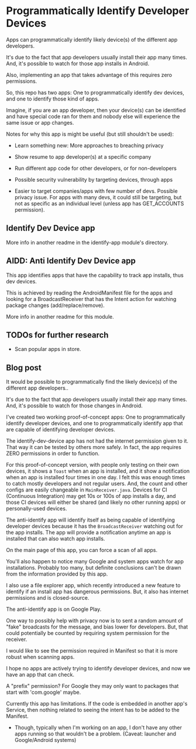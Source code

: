 # Programmatically Identify Developer Devices

Apps can programmatically identify likely device(s) of the different app developers.

It's due to the fact that app developers usually install their app many times. And, it's possible to watch for those app installs in Android.

Also, implementing an app that takes advantage of this requires zero permissions.

So, this repo has two apps: One to programmatically identify dev devices, and one to identify those kind of apps.

Imagine, if you are an app developer, then your device(s) can be identified and have special code ran for them and nobody else will experience the same issue or app changes.

Notes for why this app is might be useful (but still shouldn't be used):

- Learn something new: More approaches to breaching privacy
- Show resume to app developer(s) at a specific company
- Run different app code for other developers, or for non-developers
- Possible security vulnerability by targeting devices, through apps

- Easier to target companies/apps with few number of devs. Possible privacy issue. For apps with many devs, it could still be targeting, but not as specific as an individual level (unless app has GET_ACCOUNTS permission).



## Identify Dev Device app

More info in another readme in the identify-app module's directory.



## AIDD: Anti Identify Dev Device app

This app identifies apps that have the capability to track app installs, thus dev devices.

This is achieved by reading the AndroidManifest file for the apps and looking for a BroadcastReceiver that has the Intent action for watching package changes (add/replace/remove).

More info in another readme for this module.



## TODOs for further research

- Scan popular apps in store.



## Blog post

It would be possible to programmatically find the likely device(s) of the different app developers..

It's due to the fact that app developers usually install their app many times. And, it's possible to watch for those changes in Android.


I've created two working proof-of-concept apps: One to programmatically identify developer devices, and one to programmatically identify app that are capable of identifying developer devices.

The identify-dev-device app has not had the internet permission given to it. That way it can be tested by others more safely. In fact, the app requires ZERO permissions in order to function.

For this proof-of-concept version, with people only testing on their own devices, it shows a `Toast` when an app is installed, and it show a notification when an app is installed four times in one day. I felt this was enough times to catch mostly developers and not regular users. And, the count and other configs are easily changeable in `MainReceiver.java`. Devices for CI (Continuous Integration) may get 10s or 100s of app installs a day, and those CI devices will either be shared (and likely no other running apps) or personally-used devices.

The anti-identify app will identify itself as being capable of identifying developer devices because it has the `BroadcastReceiver` watching out for the app installs. The app will provide a notification anytime an app is installed that can also watch app installs.

On the main page of this app, you can force a scan of all apps.

You'll also happen to notice many Google and system apps watch for app installations. Probably too many, but definite conclusions can't be drawn from the information provided by this app.

I also use a file explorer app, which recently introduced a new feature to identify if an install app has dangerous permissions. But, it also has internet permissions and is closed-source.


The anti-identify app is on Google Play.



One way to possibly help with privacy now is to sent a random amount of "fake" broadcasts for the message, and bias lower for developers. But, that could potentially be counted by requiring system permission for the receiver.



I would like to see the permission required in Manifest so that it is more robust when scanning apps.

I hope no apps are actively trying to identify developer devices, and now we have an app that can check.

A "prefix" permission? For Google they may only want to packages that start with 'com.google' maybe.







Currently this app has limitations. If the code is embedded in another app's Service, then nothing related to seeing the intent has to be added to the Manifest.
  - Though, typically when I'm working on an app, I don't have any other apps running so that wouldn't be a problem. (Caveat: launcher and Google/Android systems)
